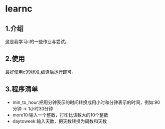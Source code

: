 # learnc
## 1.介绍
这是我学习c的一些作业与尝试。
## 2.使用
最好使用c99标准,编译后运行即可。
## 3.程序清单
- min_to_hour:把用分钟表示的时间转换成用小时和分钟表示的时间，例如:90分钟 → 1小时30分钟 
- more10:输入一个整数，打印比该数大的10个整数
- daytoweek:输入天数，把天数转换为周数和天数
